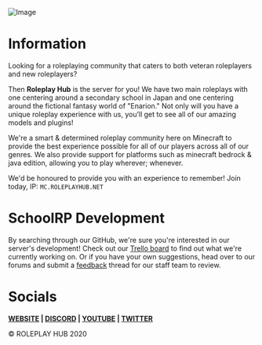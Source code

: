![Image](https://i.imgur.com/3nRuELL.png)

# Information
Looking for a roleplaying community that caters to both veteran roleplayers and new roleplayers?

Then **Roleplay Hub** is the server for you! We have two main roleplays with one centering around a secondary school in Japan and one centering around the fictional fantasy world of "Enarion." Not only will you have a unique roleplay experience with us, you’ll get to see all of our amazing models and plugins!

We're a smart & determined roleplay community here on Minecraft to provide the best experience possible for all of our players across all of our genres. We also provide support for platforms such as minecraft bedrock & java edition, allowing you to play wherever; whenever.

We'd be honoured to provide you with an experience to remember! Join today, IP: `MC.ROLEPLAYHUB.NET`

# SchoolRP Development
By searching through our GitHub, we're sure you're interested in our server's development! Check out our [Trello board](https://trello.com/b/gQMHdGrM) to find out what we're currently working on. Or if you have your own suggestions, head over to our forums and submit a [feedback](https://schoolrp.net/forums/feedback/) thread for our staff team to review. 

# Socials
**[WEBSITE](https://roleplayhub.net) | [DISCORD](https://discord.gg/roleplayhub) | [YOUTUBE](https://youtube.com/c/roleplayhub) | [TWITTER](https://twitter.com/roleplayhubmc)**

© ROLEPLAY HUB 2020
